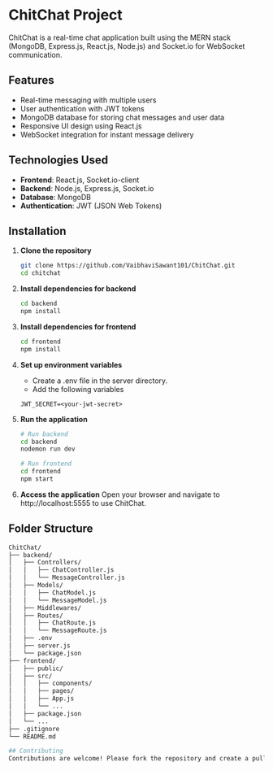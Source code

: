 # ChitChat Project

ChitChat is a real-time chat application built using the MERN stack (MongoDB, Express.js, React.js, Node.js) and Socket.io for WebSocket communication.

## Features

- Real-time messaging with multiple users
- User authentication with JWT tokens
- MongoDB database for storing chat messages and user data
- Responsive UI design using React.js
- WebSocket integration for instant message delivery

## Technologies Used

- **Frontend**: React.js, Socket.io-client
- **Backend**: Node.js, Express.js, Socket.io
- **Database**: MongoDB
- **Authentication**: JWT (JSON Web Tokens)

## Installation

1. **Clone the repository**

   ```bash
   git clone https://github.com/VaibhaviSawant101/ChitChat.git
   cd chitchat

2. **Install dependencies for backend**

   ```bash
   cd backend
   npm install

3. **Install dependencies for frontend**

   ```bash
   cd frontend
   npm install

4. **Set up environment variables**
    - Create a .env file in the server directory.
    - Add the following variables
    ```plaintext
    JWT_SECRET=<your-jwt-secret>

5. **Run the application**
    ```bash
    # Run backend
    cd backend
    nodemon run dev
    
    # Run frontend
    cd frontend
    npm start

6. **Access the application**
Open your browser and navigate to http://localhost:5555 to use ChitChat.

## Folder Structure
```bash
ChitChat/    
├── backend/   
│   ├── Controllers/  
│   │   ├── ChatController.js  
│   │   └── MessageController.js  
│   ├── Models/  
│   │   ├── ChatModel.js  
│   │   └── MessageModel.js 
│   ├── Middlewares/ 
│   ├── Routes/  
│   │   ├── ChatRoute.js  
│   │   └── MessageRoute.js    
│   ├── .env  
│   ├── server.js  
│   └── package.json  
├── frontend/  
│   ├── public/  
│   ├── src/  
│   │   ├── components/  
│   │   ├── pages/  
│   │   ├── App.js  
│   │   └── ...  
│   ├── package.json  
│   └── ...
├── .gitignore
└── README.md

## Contributing
Contributions are welcome! Please fork the repository and create a pull request for a new features or bug fixes.
